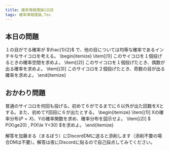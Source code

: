 ```yaml
---
title: 確率情報理論1日目
tags: 確率情報理論,Tex
---
```


## 本日の問題

１の目がでる確率が $\frac{1}{2}$ で、他の目については均等な確率であるインチキなサイコロを考える。
\begin{itemize}
  \item[(1)] このサイコロを１個投げるときの確率空間を求めよ。 
  \item[(2)] このサイコロを１個投げたとき、偶数が出る確率を求めよ。
  \item[(3)] このサイコロを２個投げたとき、奇数の目が出る確率を求めよ。 
\end{itemize}

## おかわり問題
普通のサイコロを何回も投げる。初めて６がでるまでに６以外が出た回数をXとする。また、初めてY回目に６が出たとする。
\begin{itemize}
  \item[(1)] Xの確率分布$(P=X)$、Yの確率関数を求め、確率分布を図示せよ。
  \item[(2)] $ P(X\ge20) , P(X\le Y<30) $を求めよ。 
\end{itemize}

解答を加藤まる（まるぼう）にDiscordDMに送ると添削します（添削不要の場合DMは不要）。解答は夜にDiscordに貼るので自己採点してみてください。
